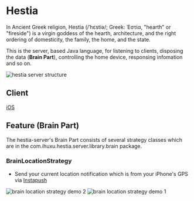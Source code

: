 # Hestia

In Ancient Greek religion, Hestia (/ˈhɛstiə/; Greek: Ἑστία, "hearth" or "fireside") is a virgin goddess of the hearth, architecture, and the right ordering of domesticity, the family, the home, and the state.

This is the server, based Java language, for listening to clients, disposing the data (<b>Brain Part</b>), controlling the home device, responsing infomation and so on.

![hestia server structure](https://docs.google.com/drawings/d/e/2PACX-1vSCb37rXZ-ngSvVRu3TqxvlO3cdOPEyslglEa-SK8WoeEmHpSSwC1bdy0W4ido_F_uG5PBejP_WOp7G/pub?w=961&h=282)


## Client

[iOS](https://github.com/GenialX/hestia-ios)

## Feature (Brain Part)

The hestia-server's Brain Part consists of several strategy classes which are in the com.ihuxu.hestia.server.library.brain package.

### BrainLocationStrategy

- Send your current location notification which is from your iPhone's GPS via [Instapush](https://instapush.im)

![brain location strategy demo 2](https://docs.google.com/drawings/d/e/2PACX-1vQGbogrYSOcAQJR0Cg1CZptV9hgJtn0W4JirzzCNcvjgks2-_QUMinGmYzOOU4wZTjIr15DrY61PBhj/pub?w=396&h=689)
![brain location strategy demo 1](https://docs.google.com/drawings/d/e/2PACX-1vTKq8OaYaBxn_2lj5TBKrtGyf_DX_aiZKESypFWz_cAFTbHzrMT8XZHxDiC-WrPJKbVd6ZF5DGEQ9ri/pub?w=392&h=693)
